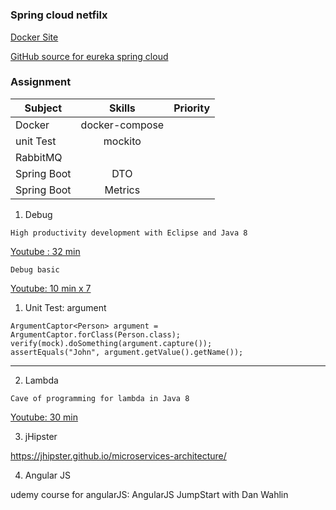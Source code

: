# 


### Spring cloud netfilx

[Docker Site](https://hub.docker.com/explore/)

[GitHub source for eureka spring cloud](https://github.com/spring-cloud-samples/eureka)



### Assignment

| Subject      | Skills         | Priority | 
| ------------- |:-------------:|:-------------: 
| Docker      | docker-compose  | | 
| unit Test     |  mockito   |  | 
| RabbitMQ      |       |  | 
| Spring Boot | DTO    |  | 
| Spring Boot | Metrics   |  | 


1) Debug
```
High productivity development with Eclipse and Java 8
```
[Youtube : 32 min](https://www.youtube.com/watch?v=nFqstziRrLs)


```
Debug basic
```
[Youtube: 10 min x 7](https://www.youtube.com/watch?v=pYvYSOLPoPE&t=20s)

1) Unit Test: argument
```
ArgumentCaptor<Person> argument = ArgumentCaptor.forClass(Person.class);
verify(mock).doSomething(argument.capture());
assertEquals("John", argument.getValue().getName());
```

-----------


2) Lambda

```
Cave of programming for lambda in Java 8
```
[Youtube: 30 min](https://www.youtube.com/watch?v=q5i_O4Uj_O8)


3) jHipster

https://jhipster.github.io/microservices-architecture/

4) Angular JS

udemy course for angularJS:  AngularJS JumpStart with Dan Wahlin

